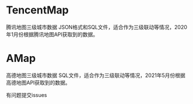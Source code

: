 # TencentMap
腾讯地图三级城市数据
JSON格式和SQL文件，适合作为三级联动等情况，2020年1月份根据腾讯地图API获取到的数据。


# AMap
高德地图三级城市数据
SQL文件，适合作为三级联动等情况，2021年5月份根据高德地图API获取到的数据。

有问题提交issues
